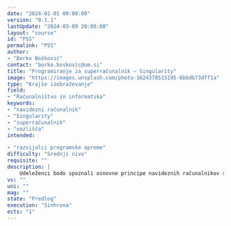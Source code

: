```yaml
---
date: "2024-01-01 00:00:00" 
version: "0.1.1"
lastUpdate: "2024-03-09 20:00:00"
layout: "course"
id: "PSS"
permalink: "PSS"
author:
- "Borko Bošković"
contact: "borko.boskovic@um.si"
title: "Programiranje za superračunalnik – Singularity"
image: "https://images.unsplash.com/photo-1624378515195-6bbdb73dff1a"
type: "Krajše izobraževanje"
field:
- "Računalništvo in informatika"
keywords:
- "navidezni računalnik"
- "Singularity"
- "superračunalnik"
- "vozlišča"
intended:

- "razvijalci programske opreme"
difficulty: "Srednji nivo"
requisite: ""
description: |
    Udeleženci bodo spoznali osnovne principe navideznih računalnikov s pomočjo orodja Singularity. Predstavljeno bo okolje za zagon programa na superračunalniku, ki se bo preneslo na superračunalnik, kjer se bo program zagnal na več vozliščih. Udeleženci bodo pripravili okolje za prevajanje in zagon programa na superračunalniku.
vs: ""
uni: ""
mag: ""
state: "Predlog"
execution: "Sinhrona"
ects: "1"
---
```

